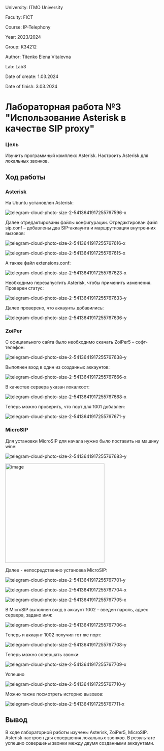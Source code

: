 University: ITMO University

Faculty: FICT

Course: IP-Telephony

Year: 2023/2024

Group: K34212

Author: Titenko Elena Vitalevna

Lab: Lab3

Date of create: 1.03.2024

Date of finish: 3.03.2024

# Лабораторная работа №3 "Использование Asterisk в качестве SIP proxy"

### Цель
Изучить программный комплекс Asterisk. Настроить Asterisk для локальных звонков.

## Ход работы

### Asterisk

На Ubuntu установлен Asterisk:

![telegram-cloud-photo-size-2-5413641917255767596-x](https://github.com/oxxawsm/2023_2024-ip-telephony-k34212-titenko_e_v/assets/63160594/ba24164f-0d78-4291-ba3d-7d4836623521)

Далее отредактированы файлы конфигурации.
Отредактирован файл sip.conf – добавлены два SIP-аккаунта и маршрутизация внутренних вызовов:

![telegram-cloud-photo-size-2-5413641917255767616-x](https://github.com/oxxawsm/2023_2024-ip-telephony-k34212-titenko_e_v/assets/63160594/7c658df7-5b96-456c-9a40-7778d7e119e4)

![telegram-cloud-photo-size-2-5413641917255767615-x](https://github.com/oxxawsm/2023_2024-ip-telephony-k34212-titenko_e_v/assets/63160594/176fa93b-1a7e-4274-ac3c-d0d4436f50c8)

А также файл extensions.conf:

![telegram-cloud-photo-size-2-5413641917255767623-x](https://github.com/oxxawsm/2023_2024-ip-telephony-k34212-titenko_e_v/assets/63160594/7b775278-7684-4e05-bfcd-f339dc59f49b)

Необходимо перезапустить Asterisk, чтобы применить изменения. Проверен статус:

![telegram-cloud-photo-size-2-5413641917255767633-y](https://github.com/oxxawsm/2023_2024-ip-telephony-k34212-titenko_e_v/assets/63160594/8a08f71e-c022-4ed5-8cf4-aff85cadfd3f)

Далее проверено, что аккаунты добавились:

![telegram-cloud-photo-size-2-5413641917255767636-y](https://github.com/oxxawsm/2023_2024-ip-telephony-k34212-titenko_e_v/assets/63160594/7e18ae7a-69ab-47c2-bfde-a69f42e3a202)

### ZoiPer

С официального сайта было необходимо скачать ZoiPer5 – софт-телефон:

![telegram-cloud-photo-size-2-5413641917255767638-y](https://github.com/oxxawsm/2023_2024-ip-telephony-k34212-titenko_e_v/assets/63160594/15b8fbfc-5a0d-48e8-8c9c-45537d2f195b)

Выполнен вход в один из созданных аккаунтов:

![telegram-cloud-photo-size-2-5413641917255767666-x](https://github.com/oxxawsm/2023_2024-ip-telephony-k34212-titenko_e_v/assets/63160594/3deb4371-550c-4021-8b91-292105eb5984)

В качестве сервера указан локалхост:

![telegram-cloud-photo-size-2-5413641917255767668-x](https://github.com/oxxawsm/2023_2024-ip-telephony-k34212-titenko_e_v/assets/63160594/579c1bba-d4b2-4513-ae77-bca9d068e1ae)

Теперь можно проверить, что порт для 1001 добавлен:

![telegram-cloud-photo-size-2-5413641917255767671-y](https://github.com/oxxawsm/2023_2024-ip-telephony-k34212-titenko_e_v/assets/63160594/ee947996-7bd9-42c4-a6d6-f200b6404c72)

### MicroSIP

Для установки MicroSIP для начала нужно было поставить на машину wine:

![telegram-cloud-photo-size-2-5413641917255767683-y](https://github.com/oxxawsm/2023_2024-ip-telephony-k34212-titenko_e_v/assets/63160594/880aaed7-cfe8-4861-b1d9-9d5d82ff9cec)

<img width="312" alt="image" src="https://github.com/oxxawsm/2023_2024-ip-telephony-k34212-titenko_e_v/assets/63160594/1bdb3eb0-d32b-43cd-8a9c-41beb2fc30d6">

Далее - непосредственно установка MicroSIP:

![telegram-cloud-photo-size-2-5413641917255767701-y](https://github.com/oxxawsm/2023_2024-ip-telephony-k34212-titenko_e_v/assets/63160594/bde51fa3-0625-4dbe-bd77-90fa2d425d82)

![telegram-cloud-photo-size-2-5413641917255767704-x](https://github.com/oxxawsm/2023_2024-ip-telephony-k34212-titenko_e_v/assets/63160594/40c28ff1-19ec-42ea-b923-1254d7fed3c0)

![telegram-cloud-photo-size-2-5413641917255767705-x](https://github.com/oxxawsm/2023_2024-ip-telephony-k34212-titenko_e_v/assets/63160594/60ebc6ec-b769-42fa-8752-124f2c80df74)

В MicroSIP выполнен вход в аккаунт 1002 – введен пароль, адрес сервера, задано имя:

![telegram-cloud-photo-size-2-5413641917255767706-x](https://github.com/oxxawsm/2023_2024-ip-telephony-k34212-titenko_e_v/assets/63160594/ab423e4c-1d46-4886-944f-8cfba3788cca)

Теперь и аккаунт 1002 получил тот же порт:

![telegram-cloud-photo-size-2-5413641917255767708-y](https://github.com/oxxawsm/2023_2024-ip-telephony-k34212-titenko_e_v/assets/63160594/dcfcf514-7802-4a69-a5ca-8ca2fdee9592)

Теперь можно совершать звонки:

![telegram-cloud-photo-size-2-5413641917255767709-x](https://github.com/oxxawsm/2023_2024-ip-telephony-k34212-titenko_e_v/assets/63160594/b8e07f57-04c8-4b60-814f-f6912e77b0de)

Успешно

![telegram-cloud-photo-size-2-5413641917255767710-y](https://github.com/oxxawsm/2023_2024-ip-telephony-k34212-titenko_e_v/assets/63160594/36124dbe-b518-4de8-a1dc-a32f879942f4)

Можно также посмотреть историю вызовов:

![telegram-cloud-photo-size-2-5413641917255767711-x](https://github.com/oxxawsm/2023_2024-ip-telephony-k34212-titenko_e_v/assets/63160594/6de1604a-bc7a-4a85-b08c-f1503f7539e0)

## Вывод

В ходе лабораторной работы изучены Asterisk, ZoiPer5, MicroSIP. Asterisk настроен для совершения локальных звонков. В результате успешно совершены звонки между двумя созданными аккаунтами.
